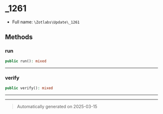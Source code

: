 
# _1261





* Full name: `\Zotlabs\Update\_1261`




## Methods


### run



```php
public run(): mixed
```












***

### verify



```php
public verify(): mixed
```












***


***
> Automatically generated on 2025-03-15
